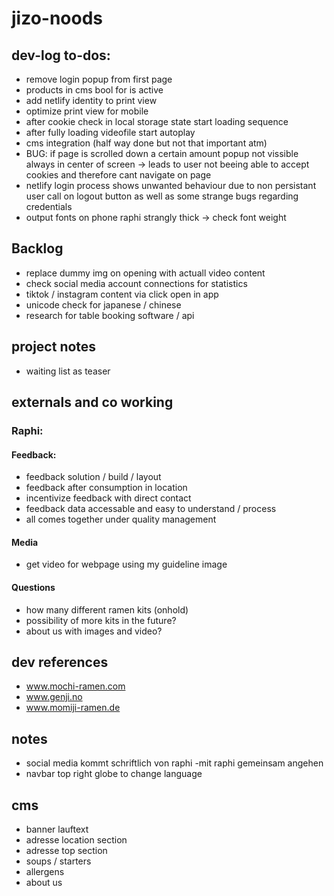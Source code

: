 # jizo-noods

## dev-log to-dos:

- remove login popup from first page
- products in cms bool for is active
- add netlify identity to print view
- optimize print view for mobile
- after cookie check in local storage state start loading sequence
- after fully loading videofile start autoplay
- cms integration (half way done but not that important atm)
- BUG: if page is scrolled down a certain amount popup not vissible always in center of screen -> leads to user not beeing able to accept cookies and therefore cant navigate on page
- netlify login process shows unwanted behaviour due to non persistant user call on logout button as well as some strange bugs regarding credentials
- output fonts on phone raphi strangly thick -> check font weight

## Backlog

- replace dummy img on opening with actuall video content
- check social media account connections for statistics
- tiktok / instagram content via click open in app
- unicode check for japanese / chinese
- research for table booking software / api

## project notes

- waiting list as teaser

## externals and co working

### Raphi:

#### Feedback:

- feedback solution / build / layout
- feedback after consumption in location
- incentivize feedback with direct contact
- feedback data accessable and easy to understand / process
- all comes together under quality management

#### Media

- get video for webpage using my guideline image

#### Questions

- how many different ramen kits (onhold)
- possibility of more kits in the future?
- about us with images and video?

## dev references

- www.mochi-ramen.com
- www.genji.no
- www.momiji-ramen.de

## notes

- social media kommt schriftlich von raphi -mit raphi gemeinsam angehen
- navbar top right globe to change language

## cms

- banner lauftext
- adresse location section
- adresse top section
- soups / starters
- allergens
- about us
